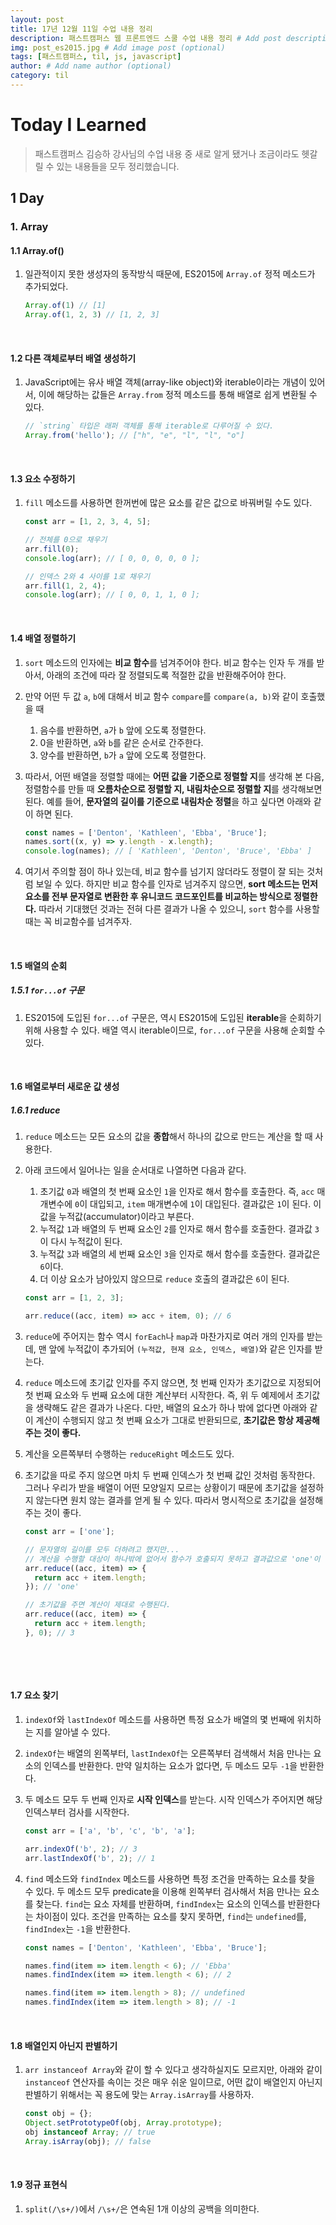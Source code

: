```yaml
---
layout: post
title: 17년 12월 11일 수업 내용 정리
description: 패스트캠퍼스 웹 프론트엔드 스쿨 수업 내용 정리 # Add post description (optional)
img: post_es2015.jpg # Add image post (optional)
tags: [패스트캠퍼스, til, js, javascript]
author: # Add name author (optional)
category: til
---
```

# Today I Learned

> 패스트캠퍼스 김승하 강사님의 수업 내용 중 새로 알게 됐거나 조금이라도 헷갈릴 수 있는 내용들을 모두 정리했습니다.

## 1 Day

### 1. Array

#### 1.1 Array.of()

1. 일관적이지 못한 생성자의 동작방식 때문에, ES2015에 `Array.of` 정적 메소드가 추가되었다.

   ```javascript
   Array.of(1) // [1]
   Array.of(1, 2, 3) // [1, 2, 3]
   ```

<br />

#### 1.2 다른 객체로부터 배열 생성하기

1. JavaScript에는 유사 배열 객체(array-like object)와 iterable이라는 개념이 있어서, 이에 해당하는 값들은 `Array.from` 정적 메소드를 통해 배열로 쉽게 변환될 수 있다.

   ```javascript
   // `string` 타입은 래퍼 객체를 통해 iterable로 다루어질 수 있다.
   Array.from('hello'); // ["h", "e", "l", "l", "o"]
   ```

<br />

#### 1.3 요소 수정하기

1. `fill` 메소드를 사용하면 한꺼번에 많은 요소를 같은 값으로 바꿔버릴 수도 있다.

   ```javascript
   const arr = [1, 2, 3, 4, 5];

   // 전체를 0으로 채우기
   arr.fill(0);
   console.log(arr); // [ 0, 0, 0, 0, 0 ];

   // 인덱스 2와 4 사이를 1로 채우기
   arr.fill(1, 2, 4);
   console.log(arr); // [ 0, 0, 1, 1, 0 ];
   ```

<br />

#### 1.4 배열 정렬하기

1. `sort` 메소드의 인자에는 **비교 함수**를 넘겨주어야 한다. 비교 함수는 인자 두 개를 받아서, 아래의 조건에 따라 잘 정렬되도록 적절한 값을 반환해주어야 한다.

2. 만약 어떤 두 값 `a`, `b`에 대해서 비교 함수 `compare`를 `compare(a, b)`와 같이 호출했을 때

   1. 음수를 반환하면, `a`가 `b` 앞에 오도록 정렬한다.
   2. 0을 반환하면, `a`와 `b`를 같은 순서로 간주한다.
   3. 양수를 반환하면, `b`가 `a` 앞에 오도록 정렬한다.

3. 따라서, 어떤 배열을 정렬할 때에는 **어떤 값을 기준으로 정렬할 지**를 생각해 본 다음, 정렬함수를 만들 때 **오름차순으로 정렬할 지, 내림차순으로 정렬할 지**를 생각해보면 된다. 예를 들어, **문자열의 길이를 기준으로 내림차순 정렬**을 하고 싶다면 아래와 같이 하면 된다.

   ```javascript
   const names = ['Denton', 'Kathleen', 'Ebba', 'Bruce'];
   names.sort((x, y) => y.length - x.length);
   console.log(names); // [ 'Kathleen', 'Denton', 'Bruce', 'Ebba' ]
   ```

4. 여기서 주의할 점이 하나 있는데, 비교 함수를 넘기지 않더라도 정렬이 잘 되는 것처럼 보일 수 있다. 하지만 비교 함수를 인자로 넘겨주지 않으면, **sort 메소드는 먼저 요소를 전부 문자열로 변환한 후 유니코드 코드포인트를 비교하는 방식으로 정렬한다.** 따라서 기대했던 것과는 전혀 다른 결과가 나올 수 있으니, `sort` 함수를 사용할 때는 꼭 비교함수를 넘겨주자.

<br />

#### 1.5 배열의 순회

##### 1.5.1 `for...of` 구문

1. ES2015에 도입된 `for...of` 구문은, 역시 ES2015에 도입된 **iterable**을 순회하기 위해 사용할 수 있다. 배열 역시 iterable이므로, `for...of` 구문을 사용해 순회할 수 있다.

<br />

#### 1.6 배열로부터 새로운 값 생성

##### 1.6.1 reduce

1. `reduce` 메소드는 모든 요소의 값을 **종합**해서 하나의 값으로 만드는 계산을 할 때 사용한다.

2. 아래 코드에서 일어나는 일을 순서대로 나열하면 다음과 같다.

   1. 초기값 `0`과 배열의 첫 번째 요소인 `1`을 인자로 해서 함수를 호출한다. 즉, `acc` 매개변수에 `0`이 대입되고, `item` 매개변수에 `1`이 대입된다. 결과값은 `1`이 된다. 이 값을 누적값(accumulator)이라고 부른다.
   2. 누적값 `1`과 배열의 두 번째 요소인 `2`를 인자로 해서 함수를 호출한다. 결과값 `3`이 다시 누적값이 된다.
   3. 누적값 `3`과 배열의 세 번째 요소인 `3`을 인자로 해서 함수를 호출한다. 결과값은 `6`이다.
   4. 더 이상 요소가 남아있지 않으므로 `reduce` 호출의 결과값은 `6`이 된다.

   ```javascript
   const arr = [1, 2, 3];

   arr.reduce((acc, item) => acc + item, 0); // 6
   ```

3. `reduce`에 주어지는 함수 역시 `forEach`나 `map`과 마찬가지로 여러 개의 인자를 받는데, 맨 앞에 누적값이 추가되어 `(누적값, 현재 요소, 인덱스, 배열)`와 같은 인자를 받는다.

4. `reduce` 메소드에 초기값 인자를 주지 않으면, 첫 번째 인자가 초기값으로 지정되어 첫 번째 요소와 두 번째 요소에 대한 계산부터 시작한다. 즉, 위 두 예제에서 초기값을 생략해도 같은 결과가 나온다. 다만, 배열의 요소가 하나 밖에 없다면 아래와 같이 계산이 수행되지 않고 첫 번째 요소가 그대로 반환되므로, **초기값은 항상 제공해주는 것이 좋다.**

5. 계산을 오른쪽부터 수행하는 `reduceRight` 메소드도 있다.

6. 초기값을 따로 주지 않으면 마치 두 번째 인덱스가 첫 번째 값인 것처럼 동작한다. 그러나 우리가 받을 배열이 어떤 모양일지 모르는 상황이기 때문에 초기값을 설정하지 않는다면 원치 않는 결과를 얻게 될 수 있다. 따라서 명시적으로 초기값을 설정해주는 것이 좋다.

   ```javascript
   const arr = ['one'];

   // 문자열의 길이를 모두 더하려고 했지만...
   // 계산을 수행할 대상이 하나밖에 없어서 함수가 호출되지 못하고 결과값으로 'one'이 반환된다.
   arr.reduce((acc, item) => {
     return acc + item.length;
   }); // 'one'

   // 초기값을 주면 계산이 제대로 수행된다.
   arr.reduce((acc, item) => {
     return acc + item.length;
   }, 0); // 3
   ```

   ​

<br />

#### 1.7 요소 찾기

1. `indexOf`와 `lastIndexOf` 메소드를 사용하면 특정 요소가 배열의 몇 번째에 위치하는 지를 알아낼 수 있다.

2. `indexOf`는 배열의 왼쪽부터, `lastIndexOf`는 오른쪽부터 검색해서 처음 만나는 요소의 인덱스를 반환한다. 만약 일치하는 요소가 없다면, 두 메소드 모두 `-1`을 반환한다.

3. 두 메소드 모두 두 번째 인자로 **시작 인덱스**를 받는다. 시작 인덱스가 주어지면 해당 인덱스부터 검사를 시작한다.

   ```javascript
   const arr = ['a', 'b', 'c', 'b', 'a'];

   arr.indexOf('b', 2); // 3
   arr.lastIndexOf('b', 2); // 1
   ```

4. `find` 메소드와 `findIndex` 메소드를 사용하면 특정 조건을 만족하는 요소를 찾을 수 있다. 두 메소드 모두 predicate을 이용해 왼쪽부터 검사해서 처음 만나는 요소를 찾는다. `find`는 요소 자체를 반환하며, `findIndex`는 요소의 인덱스를 반환한다는 차이점이 있다. 조건을 만족하는 요소를 찾지 못하면, `find`는 `undefined`를, `findIndex`는 `-1`을 반환한다.

   ```javascript
   const names = ['Denton', 'Kathleen', 'Ebba', 'Bruce'];

   names.find(item => item.length < 6); // 'Ebba'
   names.findIndex(item => item.length < 6); // 2

   names.find(item => item.length > 8); // undefined
   names.findIndex(item => item.length > 8); // -1
   ```

<br />

#### 1.8 배열인지 아닌지 판별하기

1. `arr instanceof Array`와 같이 할 수 있다고 생각하실지도 모르지만, 아래와 같이 `instanceof` 연산자를 속이는 것은 매우 쉬운 일이므로, 어떤 값이 배열인지 아닌지 판별하기 위해서는 꼭 용도에 맞는 `Array.isArray`를 사용하자.

   ```javascript
   const obj = {};
   Object.setPrototypeOf(obj, Array.prototype);
   obj instanceof Array; // true
   Array.isArray(obj); // false
   ```

<br />

#### 1.9 정규 표현식

1. `split(/\s+/)`에서 `/\s+/`은 연속된 1개 이상의 공백을 의미한다.